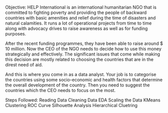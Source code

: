 Objective:
HELP International is an international humanitarian NGO that is committed to fighting poverty and providing the people of backward countries with basic amenities and relief during the time of disasters and natural calamities. It runs a lot of operational projects from time to time along with advocacy drives to raise awareness as well as for funding purposes.

 After the recent funding programmes, they have been able to raise around $ 10 million. Now the CEO of the NGO needs to decide how to use this money strategically and effectively. The significant issues that come while making this decision are mostly related to choosing the countries that are in the direst need of aid. 

 And this is where you come in as a data analyst. Your job is to categorise the countries using some socio-economic and health factors that determine the overall development of the country. Then you need to suggest the countries which the CEO needs to focus on the most.

Steps Followed: 
Reading Data
Cleaning Data
EDA
Scaling the Data
KMeans Clustering
ROC Curve
Silhouette Analysis
Hierarchical Cluetring
